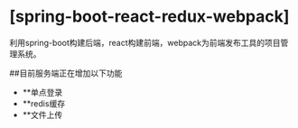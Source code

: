#  [spring-boot-react-redux-webpack]
利用spring-boot构建后端，react构建前端，webpack为前端发布工具的项目管理系统。

##目前服务端正在增加以下功能
 * **单点登录
 * **redis缓存
 * **文件上传
